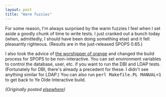 ```yaml
---
layout: post
title: "Warm fuzzies"
---
```




<p>For some reason, I'm always surprised by the warm fuzzies I feel when I set aside a goodly chunk of time to write tests. I just cranked out a bunch today (when, admittedly, I should have been doing something else) and it felt pleasantly righteous. (Results are in the just-released SPOPS 0.65.)</p>

<p>I also took the advice of <a href="http://use.perl.org/~acme/">the worshipper of orange</a> and changed the build process for SPOPS to be non-interactive. You can set environment variables to control the database, user, etc. if you want to run the DBI and LDAP tests. (Fortunately for DBI, there's already a precedent for these. I didn't see anything similar for LDAP.) You can also run <tt>perl Makefile.PL MANUAL=1</tt> to get back to Ye Olde Interactive build.</p>

<p><em>(Originally posted <a href="http://use.perl.org/~lachoy/journal/7233">elsewhere</a>)</em></p>


